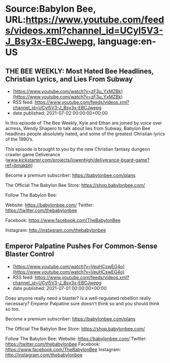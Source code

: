 # Source:Babylon Bee, URL:https://www.youtube.com/feeds/videos.xml?channel_id=UCyl5V3-J_Bsy3x-EBCJwepg, language:en-US

## THE BEE WEEKLY: Most Hated Bee Headlines, Christian Lyrics, and Lies From Subway
 - [https://www.youtube.com/watch?v=zF3u_YxMZBk](https://www.youtube.com/watch?v=zF3u_YxMZBk)
 - RSS feed: https://www.youtube.com/feeds/videos.xml?channel_id=UCyl5V3-J_Bsy3x-EBCJwepg
 - date published: 2021-07-02 00:00:00+00:00

In this episode of The Bee Weekly, Kyle and Ethan are joined by voice over actress, Wendy Shapero to talk about lies from Subway, Babylon Bee headlines people absolutely hated, and some of the greatest Christian lyrics of the 1990’s. 



This episode is brought to you by the new Christian fantasy dungeon crawler game Deliverance (www.kickstarter.com/projects/lowenhigh/deliverance-board-game?ref=bmakbh)



Become a premium subscriber:  https://babylonbee.com/plans



The Official The Babylon Bee Store:  https://shop.babylonbee.com/



Follow The Babylon Bee:

Website: https://babylonbee.com/
Twitter: https://twitter.com/thebabylonbee

Facebook: https://www.facebook.com/TheBabylonBee

Instagram: http://instagram.com/thebabylonbee

## Emperor Palpatine Pushes For Common-Sense Blaster Control
 - [https://www.youtube.com/watch?v=VeuHCswEG4o](https://www.youtube.com/watch?v=VeuHCswEG4o)
 - RSS feed: https://www.youtube.com/feeds/videos.xml?channel_id=UCyl5V3-J_Bsy3x-EBCJwepg
 - date published: 2021-07-01 00:00:00+00:00

Does anyone really need a blaster? Is a well-regulated rebellion really necessary? Emperor Palpatine sure doesn't think so and you should think so too.

Become a premium subscriber:  https://babylonbee.com/plans

The Official The Babylon Bee Store:  https://shop.babylonbee.com/

Follow The Babylon Bee:
Website: https://babylonbee.com/
Twitter: https://twitter.com/thebabylonbee
Facebook: https://www.facebook.com/TheBabylonBee
Instagram: http://instagram.com/thebabylonbee

